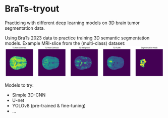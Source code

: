 # BraTs-tryout
Practicing with different deep learning models on 3D brain tumor segmentation data.

Using BraTs 2023 data to practice training 3D semantic segmentation models. Example MRI-slice from the (multi-class) dataset:
![Example MRI-scan slice](images/example-slice.png)

Models to try:
- Simple 3D-CNN
- U-net
- YOLOv8 (pre-trained & fine-tuning)
- ...